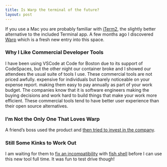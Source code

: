 ```yaml
---
title: Is Warp the terminal of the future?
layout: post
---
```

If you use a Mac you are probably familiar with [iTerm2](https://iterm2.com), the slightly better alternative to the included Terminal app. A few months ago I discovered [Warp](https://www.warp.dev/) which is a fresh new entry into this space. 

### Why I Like Commercial Developer Tools
I have been using VSCode at Code for Boston due to its support of CodeSpaces, but the other night our container broke and I showed our attendees the usual suite of tools I use. These commercial tools are not priced awfully. expensive for individuals but barely noticeable on your expense report. making them easy to pay annually as part of your work budget. The companies know that it is software engineers making the buying decisions and work hard to build things that make your work more efficient. These commercial tools tend to have better user experience than their open source alternatives.

### I’m Not the Only One That Loves Warp
A friend’s boss used the product and [then tried to invest in the company](https://twitter.com/joemccann/status/1638914253079076865?s=61&t=gfYs7IT8gFekTAd24DLyHA).

### Still Some Kinks to Work Out
I am waiting for them to [fix an incompatibility](https://github.com/warpdotdev/Warp/issues/1895) with [fish shell](https://fishshell.com) before I can use this new tool full time. It was fun to test drive though!